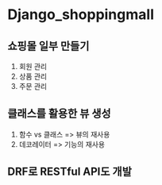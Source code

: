 # Django_shoppingmall

## 쇼핑몰 일부 만들기 
1. 회원 관리
2. 상품 관리
3. 주문 관리

## 클래스를 활용한 뷰 생성
1. 함수 vs 클래스 => 뷰의 재사용
2. 데코레이터 => 기능의 재사용

## DRF로 RESTful API도 개발